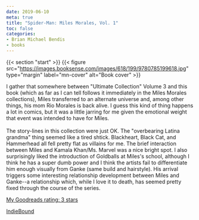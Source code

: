 ```yaml
---
date: 2019-06-10
meta: true
title: "Spider-Man: Miles Morales, Vol. 1"
toc: false
categories:
- Brian Michael Bendis
- books
---
```


{{< section "start" >}}
{{< figure src="https://images.booksense.com/images/618/199/9780785199618.jpg" type="margin" label="mn-cover" alt="Book cover" >}}

I gather that somewhere between "Ultimate Collection" Volume 3 and this book (which as far as I can tell follows it immediately in the Miles Morales collections), Miles transferred to an alternate universe and, among other things, his mom Rio Morales is back alive. I guess this kind of thing happens a lot in comics, but it was a little jarring for me given the emotional weight that event was intended to have for Miles.<br /><br />The story-lines in this collection were just OK. The "overbearing Latina grandma" thing seemed like a tired shtick. Blackheart, Black Cat, and Hammerhead all fell pretty flat as villains for me. The brief interaction between Miles and Kamala Khan/Ms. Marvel was a nice bright spot. I also surprisingly liked the introduction of Goldballs at Miles's school, although I think he has a super dumb power and I think the artists fail to differentiate him enough visually from Ganke (same build and hairstyle). His arrival triggers some interesting relationship development between Miles and Ganke--a relationship which, while I love it to death, has seemed pretty fixed through the course of the series.

[My Goodreads rating: 3 stars](https://www.goodreads.com/review/show/2849575516)  

[IndieBound](https://www.indiebound.org/book/9780785199618)
